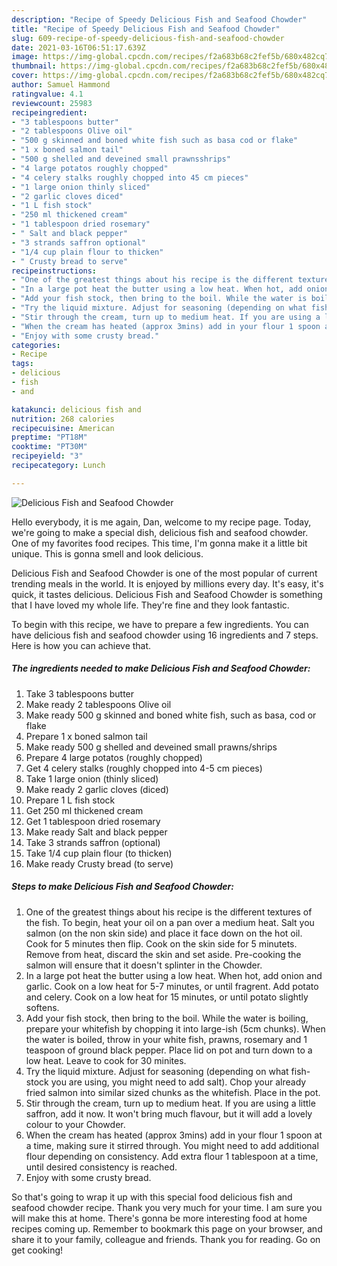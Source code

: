 ```yaml
---
description: "Recipe of Speedy Delicious Fish and Seafood Chowder"
title: "Recipe of Speedy Delicious Fish and Seafood Chowder"
slug: 609-recipe-of-speedy-delicious-fish-and-seafood-chowder
date: 2021-03-16T06:51:17.639Z
image: https://img-global.cpcdn.com/recipes/f2a683b68c2fef5b/680x482cq70/delicious-fish-and-seafood-chowder-recipe-main-photo.jpg
thumbnail: https://img-global.cpcdn.com/recipes/f2a683b68c2fef5b/680x482cq70/delicious-fish-and-seafood-chowder-recipe-main-photo.jpg
cover: https://img-global.cpcdn.com/recipes/f2a683b68c2fef5b/680x482cq70/delicious-fish-and-seafood-chowder-recipe-main-photo.jpg
author: Samuel Hammond
ratingvalue: 4.1
reviewcount: 25983
recipeingredient:
- "3 tablespoons butter"
- "2 tablespoons Olive oil"
- "500 g skinned and boned white fish such as basa cod or flake"
- "1 x boned salmon tail"
- "500 g shelled and deveined small prawnsshrips"
- "4 large potatos roughly chopped"
- "4 celery stalks roughly chopped into 45 cm pieces"
- "1 large onion thinly sliced"
- "2 garlic cloves diced"
- "1 L fish stock"
- "250 ml thickened cream"
- "1 tablespoon dried rosemary"
- " Salt and black pepper"
- "3 strands saffron optional"
- "1/4 cup plain flour to thicken"
- " Crusty bread to serve"
recipeinstructions:
- "One of the greatest things about his recipe is the different textures of the fish. To begin, heat your oil on a pan over a medium heat. Salt you salmon (on the non skin side) and place it face down on the hot oil. Cook for 5 minutes then flip. Cook on the skin side for 5 minutets. Remove from heat, discard the skin and set aside. Pre-cooking the salmon will ensure that it doesn&#39;t splinter in the Chowder."
- "In a large pot heat the butter using a low heat. When hot, add onion and garlic. Cook on a low heat for 5-7 minutes, or until fragrent. Add potato and celery. Cook on a low heat for 15 minutes, or until potato slightly softens."
- "Add your fish stock, then bring to the boil. While the water is boiling, prepare your whitefish by chopping it into large-ish (5cm chunks). When the water is boiled, throw in your white fish, prawns, rosemary and 1 teaspoon of ground black pepper. Place lid on pot and turn down to a low heat. Leave to cook for 30 minites."
- "Try the liquid mixture. Adjust for seasoning (depending on what fish-stock you are using, you might need to add salt). Chop your already fried salmon into similar sized chunks as the whitefish. Place in the pot."
- "Stir through the cream, turn up to medium heat. If you are using a little saffron, add it now. It won&#39;t bring much flavour, but it will add a lovely colour to your Chowder."
- "When the cream has heated (approx 3mins) add in your flour 1 spoon at a time, making sure it stirred through. You might need to add additional flour depending on consistency. Add extra flour 1 tablespoon at a time, until desired consistency is reached."
- "Enjoy with some crusty bread."
categories:
- Recipe
tags:
- delicious
- fish
- and

katakunci: delicious fish and 
nutrition: 268 calories
recipecuisine: American
preptime: "PT18M"
cooktime: "PT30M"
recipeyield: "3"
recipecategory: Lunch

---
```



![Delicious Fish and Seafood Chowder](https://img-global.cpcdn.com/recipes/f2a683b68c2fef5b/680x482cq70/delicious-fish-and-seafood-chowder-recipe-main-photo.jpg)

Hello everybody, it is me again, Dan, welcome to my recipe page. Today, we're going to make a special dish, delicious fish and seafood chowder. One of my favorites food recipes. This time, I'm gonna make it a little bit unique. This is gonna smell and look delicious.

Delicious Fish and Seafood Chowder is one of the most popular of current trending meals in the world. It is enjoyed by millions every day. It's easy, it's quick, it tastes delicious. Delicious Fish and Seafood Chowder is something that I have loved my whole life. They're fine and they look fantastic.




To begin with this recipe, we have to prepare a few ingredients. You can have delicious fish and seafood chowder using 16 ingredients and 7 steps. Here is how you can achieve that.

<!--inarticleads1-->

##### The ingredients needed to make Delicious Fish and Seafood Chowder:

1. Take 3 tablespoons butter
1. Make ready 2 tablespoons Olive oil
1. Make ready 500 g skinned and boned white fish, such as basa, cod or flake
1. Prepare 1 x boned salmon tail
1. Make ready 500 g shelled and deveined small prawns/shrips
1. Prepare 4 large potatos (roughly chopped)
1. Get 4 celery stalks (roughly chopped into 4-5 cm pieces)
1. Take 1 large onion (thinly sliced)
1. Make ready 2 garlic cloves (diced)
1. Prepare 1 L fish stock
1. Get 250 ml thickened cream
1. Get 1 tablespoon dried rosemary
1. Make ready  Salt and black pepper
1. Take 3 strands saffron (optional)
1. Take 1/4 cup plain flour (to thicken)
1. Make ready  Crusty bread (to serve)




<!--inarticleads2-->

##### Steps to make Delicious Fish and Seafood Chowder:

1. One of the greatest things about his recipe is the different textures of the fish. To begin, heat your oil on a pan over a medium heat. Salt you salmon (on the non skin side) and place it face down on the hot oil. Cook for 5 minutes then flip. Cook on the skin side for 5 minutets. Remove from heat, discard the skin and set aside. Pre-cooking the salmon will ensure that it doesn&#39;t splinter in the Chowder.
1. In a large pot heat the butter using a low heat. When hot, add onion and garlic. Cook on a low heat for 5-7 minutes, or until fragrent. Add potato and celery. Cook on a low heat for 15 minutes, or until potato slightly softens.
1. Add your fish stock, then bring to the boil. While the water is boiling, prepare your whitefish by chopping it into large-ish (5cm chunks). When the water is boiled, throw in your white fish, prawns, rosemary and 1 teaspoon of ground black pepper. Place lid on pot and turn down to a low heat. Leave to cook for 30 minites.
1. Try the liquid mixture. Adjust for seasoning (depending on what fish-stock you are using, you might need to add salt). Chop your already fried salmon into similar sized chunks as the whitefish. Place in the pot.
1. Stir through the cream, turn up to medium heat. If you are using a little saffron, add it now. It won&#39;t bring much flavour, but it will add a lovely colour to your Chowder.
1. When the cream has heated (approx 3mins) add in your flour 1 spoon at a time, making sure it stirred through. You might need to add additional flour depending on consistency. Add extra flour 1 tablespoon at a time, until desired consistency is reached.
1. Enjoy with some crusty bread.




So that's going to wrap it up with this special food delicious fish and seafood chowder recipe. Thank you very much for your time. I am sure you will make this at home. There's gonna be more interesting food at home recipes coming up. Remember to bookmark this page on your browser, and share it to your family, colleague and friends. Thank you for reading. Go on get cooking!
